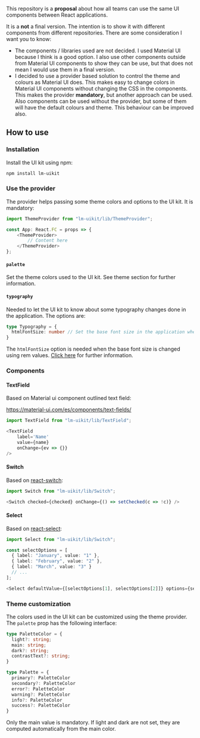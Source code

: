 This repository is a **proposal** about how all teams can use the same UI components between React applications. 

It is a **not** a final version. The intention is to show it with different components from different repositories. There are some consideration I want you to know:
- The components / libraries used are not decided. I used Material UI because I think is a good option. I also use other components outside from Material UI components to show they can be use, but that does not mean I would use them in a final version.
- I decided to use a provider based solution to control the theme and colours as Material UI does. This makes easy to change colors in Material UI components without changing the CSS in the components. This makes the provider **mandatory**, but another approach can be used. Also components can be used without the provider, but some of them will have the default colours and theme. This behaviour can be improved also.

## How to use

### Installation

Install the UI kit using npm:
```bash
npm install lm-uikit
```

### Use the provider

The provider helps passing some theme colors and options to the UI kit. It is mandatory:

```typescript
import ThemeProvider from "lm-uikit/lib/ThemeProvider";

const App: React.FC = props => {
    <ThemeProvider>
        // Content here
    </ThemeProvider>
};
```

#### `palette`

Set the theme colors used to the UI kit. See theme section for further information. 

#### `typography`

Needed to let the UI kit to know about some typography changes done in the application. The options are:

```ts
type Typography = {
  htmlFontSize: number // Set the base font size in the application when changed using rem
}
```

The `htmlFontSize` option is needed when the base font size is changed using rem values. [Click here](https://www.sitepoint.com/understanding-and-using-rem-units-in-css/) for further information.


### Components

#### TextField

Based on Material ui component outlined text field:

https://material-ui.com/es/components/text-fields/

```typescript
import TextField from "lm-uikit/lib/TextField";

<TextField
	label='Name'
	value={name}
	onChange={ev => {}}
/>
```

#### Switch

Based on [react-switch](https://github.com/markusenglund/react-switch):

```typescript
import Switch from "lm-uikit/lib/Switch";

<Switch checked={checked} onChange={() => setChecked(c => !c)} />
```

#### Select

Based on [react-select](https://react-select.com/home):

```typescript
import Select from "lm-uikit/lib/Switch";

const selectOptions = [
  { label: "January", value: "1" },
  { label: "February", value: "2" },
  { label: "March", value: "3" }
  // ...
];

<Select defaultValue={[selectOptions[1], selectOptions[2]]} options={selectOptions} isMulti />
```

### Theme customization

The colors used in the UI kit can be customized using the theme provider. The `palette` prop has the following interface:

```ts
type PaletteColor = {
  light?: string;
  main: string;
  dark?: string;
  contrastText?: string;
}

type Palette = {
  primary?: PaletteColor
  secondary?: PaletteColor
  error?: PaletteColor
  warning?: PaletteColor
  info?: PaletteColor
  success?: PaletteColor
}
```

Only the main value is mandatory. If light and dark are not set, they are computed automatically from the main color.

